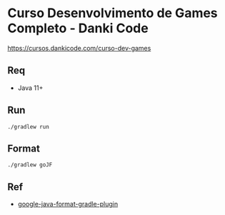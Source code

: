 # Curso Desenvolvimento de Games Completo - Danki Code

https://cursos.dankicode.com/curso-dev-games

## Req

* Java 11+

## Run

    ./gradlew run

## Format

    ./gradlew goJF

## Ref

* [google-java-format-gradle-plugin](https://github.com/sherter/google-java-format-gradle-plugin)